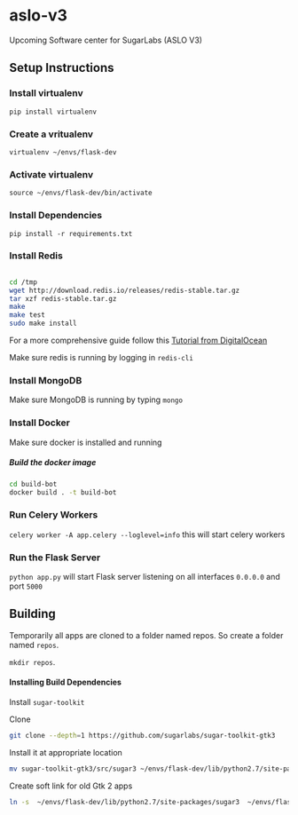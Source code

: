 # aslo-v3
Upcoming Software center for SugarLabs (ASLO V3)


## Setup Instructions

### Install virtualenv

`pip install virtualenv`

### Create a vritualenv
`virtualenv ~/envs/flask-dev`

### Activate virtualenv
`source ~/envs/flask-dev/bin/activate`

### Install Dependencies
`pip install -r requirements.txt`

### Install Redis

``` bash

cd /tmp
wget http://download.redis.io/releases/redis-stable.tar.gz
tar xzf redis-stable.tar.gz
make
make test
sudo make install
```
 For a more comprehensive guide follow this [Tutorial from DigitalOcean](https://www.digitalocean.com/community/tutorials/how-to-install-and-configure-redis-on-ubuntu-16-04)

Make sure redis is running by logging in `redis-cli`

### Install MongoDB
Make sure MongoDB is running by typing `mongo`

### Install Docker
Make sure docker is installed and running

##### Build the docker image

```bash 
cd build-bot
docker build . -t build-bot
```
### Run Celery Workers

`celery worker -A app.celery --loglevel=info` this will start celery workers
### Run the Flask Server

`python app.py` will start Flask server listening on all interfaces `0.0.0.0` and port `5000`

## Building
Temporarily all apps are cloned to a folder named repos.
So create a folder named `repos`.

 `mkdir repos`.

#### Installing Build Dependencies

Install `sugar-toolkit`

Clone
```bash
git clone --depth=1 https://github.com/sugarlabs/sugar-toolkit-gtk3

```

Install it at appropriate location

``` bash
mv sugar-toolkit-gtk3/src/sugar3 ~/envs/flask-dev/lib/python2.7/site-packages/sugar3;
```

Create soft link for old Gtk 2 apps

```bash
ln -s  ~/envs/flask-dev/lib/python2.7/site-packages/sugar3  ~/envs/flask-dev/lib/python2.7/site-packages/sugar
```
